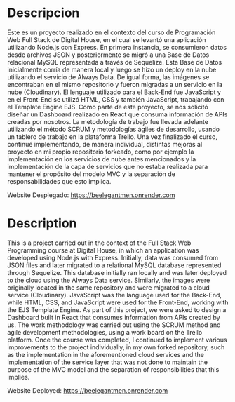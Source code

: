 # Descripcion

Este es un proyecto realizado en el contexto del curso de Programación Web Full Stack de Digital House, en el cual se levantó una aplicación utilizando Node.js con Express. 
En primera instancia, se consumieron datos desde archivos JSON y posteriormente se migró a una Base de Datos relacional MySQL representada a través de Sequelize. Esta Base de Datos inicialmente corría de manera local y luego se hizo un deploy en la nube utilizando el servicio de Always Data. De igual forma, las imágenes se encontraban en el mismo repositorio y fueron migradas a un servicio en la nube (Cloudinary). 
El lenguaje utilizado para el Back-End fue JavaScript y en el Front-End se utilizó HTML, CSS y también JavaScript, trabajando con el Template Engine EJS. 
Como parte de este proyecto, se nos solicitó diseñar un Dashboard realizado en React que consuma información de APIs creadas por nosotros. 
La metodología de trabajo fue llevada adelante utilizando el método SCRUM y metodologías ágiles de desarrollo, usando un tablero de trabajo en la plataforma Trello. 
Una vez finalizado el curso, continué implementando, de manera individual, distintas mejoras al proyecto en mi propio repositorio forkeado, como por ejemplo la implementación en los servicios de nube antes mencionados y la implementación de la capa de servicios que no estaba realizada para mantener el propósito del modelo MVC y la separación de responsabilidades que esto implica.

Website Desplegado: https://beelegantmen.onrender.com

# Description

This is a project carried out in the context of the Full Stack Web Programming course at Digital House, in which an application was developed using Node.js with Express. 
Initially, data was consumed from JSON files and later migrated to a relational MySQL database represented through Sequelize. This database initially ran locally and was later deployed to the cloud using the Always Data service. Similarly, the images were originally located in the same repository and were migrated to a cloud service (Cloudinary). 
JavaScript was the language used for the Back-End, while HTML, CSS, and JavaScript were used for the Front-End, working with the EJS Template Engine. 
As part of this project, we were asked to design a Dashboard built in React that consumes information from APIs created by us. 
The work methodology was carried out using the SCRUM method and agile development methodologies, using a work board on the Trello platform. 
Once the course was completed, I continued to implement various improvements to the project individually, in my own forked repository, such as the implementation in the aforementioned cloud services and the implementation of the service layer that was not done to maintain the purpose of the MVC model and the separation of responsibilities that this implies.

Website Deployed: https://beelegantmen.onrender.com